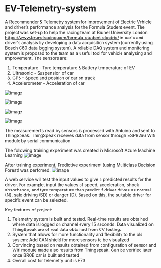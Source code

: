 # EV-Telemetry-system
A Recommender &amp; Telemetry system for improvement of Electric Vehicle and driver’s performance analysis for the Formula Student event. The project was set-up to help the racing team at Brunel University London https://www.brunelracing.com/formula-student-electric/ in car's and driver's analysis by developing a data acquisition system (currently using Bosch C60 data logging system). A reliable DAQ system and monitoring system is proposed to the team as a useful tool for vehicle analysing and improvement. The sensors are:
1. Temperature - Tyre temperature & Battery temperature of EV
2. Ultrasonic - Suspension of car
3. GPS - Speed and position of car on track
4. Accelerometer - Acceleration of car 

![image](https://user-images.githubusercontent.com/100325884/159704121-501fa5e3-d4fd-401d-819d-5a63e138491f.png)

![image](https://user-images.githubusercontent.com/100325884/159601784-94f12a0c-00dc-4705-844a-7b1714a019f3.png)

![image](https://user-images.githubusercontent.com/100325884/159704518-91fec712-58b4-4e6e-9579-b0b85920d653.png)

![image](https://user-images.githubusercontent.com/100325884/159704874-3d86afe0-5931-461a-a718-32e94f1b9a1d.png)

The measurements read by sensors is processed with Arduino and sent to ThingSpeak.  ThingSpeak receives data from sensor through ESP8266 Wifi module by serial communication

The following training experiment was created in Microsoft Azure Machine Learning 
![image](https://user-images.githubusercontent.com/100325884/159705624-30be16bb-6657-4ca2-b276-f323a67cf2db.png)

After training experiment, Predictive experiment (using Multiclass Decision Forest) was perfomed. 
![image](https://user-images.githubusercontent.com/100325884/159705892-68aa2576-8025-4540-b2cf-180745b5267d.png)

A web service will test the input values to give a predicted results for the driver. For example, input the values of speed, acceleration, shock absorbance, and tyre temperature then predict if driver drives as normal (N), safe driving (SD) or danger (D). Based on this, the suitable driver for specific event can be selected.

Key features of project: 
1. Telemetry system is built and tested. Real-time results are obtained where data is logged on channel every 15 seconds. Data visualized on ThingSpeak are of real data obtained from CV testing. 
2. System that allows for more functionality and flexibility to the old system: Add CAN shield for more sensors to be visualized
3. Convincing based on results obtained from configuration of sensor and Wifi module made also results from Thingspeak. Can be verified later once BR0E car is built and tested
4. Overall cost for telemetry unit is £73
